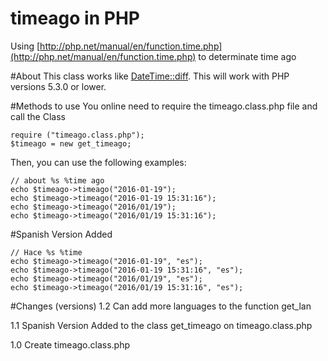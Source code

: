 # timeago in PHP
Using [http://php.net/manual/en/function.time.php](http://php.net/manual/en/function.time.php) to determinate time ago

#About
This class works like [DateTime::diff](http://php.net/manual/en/datetime.diff.php).
This will work with PHP versions 5.3.0 or lower.

#Methods to use
You online need to require the timeago.class.php file and call the Class

```
require ("timeago.class.php");
$timeago = new get_timeago;
```

Then, you can use the following examples:

```
// about %s %time ago
echo $timeago->timeago("2016-01-19");
echo $timeago->timeago("2016-01-19 15:31:16");
echo $timeago->timeago("2016/01/19");
echo $timeago->timeago("2016/01/19 15:31:16");
```

#Spanish Version Added
```
// Hace %s %time
echo $timeago->timeago("2016-01-19", "es");
echo $timeago->timeago("2016-01-19 15:31:16", "es");
echo $timeago->timeago("2016/01/19", "es");
echo $timeago->timeago("2016/01/19 15:31:16", "es");
```

#Changes (versions)
1.2 Can add more languages to the function get_lan

1.1 Spanish Version Added to the class get_timeago on timeago.class.php

1.0 Create timeago.class.php
